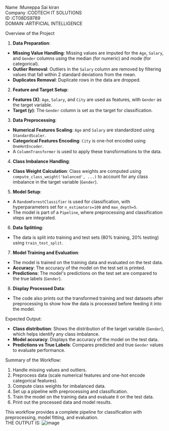 Name          :Muneppa Sai kiran                                                               
Company       :CODTECH IT SOLUTIONS                                                     
ID            :CT08DS9789                                                             
DOMAIN        :ARTIFICIAL INTELLIGENCE                                              

Overview of the Project

 1. **Data Preparation**:
   - **Missing Value Handling**: Missing values are imputed for the `Age`, `Salary`, and `Gender` columns using the median (for numeric) and mode (for categorical).
   - **Outlier Removal**: Outliers in the `Salary` column are removed by filtering values that fall within 2 standard deviations from the mean.
   - **Duplicates Removal**: Duplicate rows in the data are dropped.

 2. **Feature and Target Setup**:
   - **Features (X)**: `Age`, `Salary`, and `City` are used as features, with `Gender` as the target variable.
   - **Target (y)**: The `Gender` column is set as the target for classification.

 3. **Data Preprocessing**:
   - **Numerical Features Scaling**: `Age` and `Salary` are standardized using `StandardScaler`.
   - **Categorical Features Encoding**: `City` is one-hot encoded using `OneHotEncoder`.
   - A `ColumnTransformer` is used to apply these transformations to the data.

 4. **Class Imbalance Handling**:
   - **Class Weight Calculation**: Class weights are computed using `compute_class_weight('balanced', ...)` to account for any class imbalance in the target variable (`Gender`).
 5. **Model Setup**:
   - A `RandomForestClassifier` is used for classification, with hyperparameters set for `n_estimators=100` and `max_depth=5`.
   - The model is part of a `Pipeline`, where preprocessing and classification steps are integrated.

 6. **Data Splitting**:
   - The data is split into training and test sets (80% training, 20% testing) using `train_test_split`.

 7. **Model Training and Evaluation**:
   - The model is trained on the training data and evaluated on the test data.
   - **Accuracy**: The accuracy of the model on the test set is printed.
   - **Predictions**: The model's predictions on the test set are compared to the true labels (`Gender`).

 8. **Display Processed Data**:
   - The code also prints out the transformed training and test datasets after preprocessing to show how the data is processed before feeding it into the model.

 Expected Output:
- **Class distribution**: Shows the distribution of the target variable (`Gender`), which helps identify any class imbalance.
- **Model accuracy**: Displays the accuracy of the model on the test data.
- **Predictions vs True Labels**: Compares predicted and true `Gender` values to evaluate performance.

 Summary of the Workflow:
1. Handle missing values and outliers.
2. Preprocess data (scale numerical features and one-hot encode categorical features).
3. Compute class weights for imbalanced data.
4. Set up a pipeline with preprocessing and classification.
5. Train the model on the training data and evaluate it on the test data.
6. Print out the processed data and model results.

This workflow provides a complete pipeline for classification with preprocessing, model fitting, and evaluation.            
THE OUTPUT IS:
![image](https://github.com/user-attachments/assets/5077668e-428b-40f3-98d4-9fc322bf0746)

